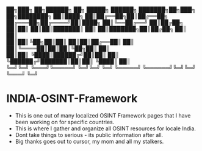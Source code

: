 ██╗███╗   ██╗██████╗ ██╗ █████╗            ██████╗ ███████╗██╗███╗   ██╗████████╗
██║████╗  ██║██╔══██╗██║██╔══██╗    ██╔═══██╗██╔════╝██║████╗  ██║╚══██╔══╝
██║██╔██╗ ██║██║  ██║██║███████║    ██║   ██║███████╗██║██╔██╗ ██║   ██║   
██║██║╚██╗██║██║  ██║██║██╔══██║    ██║   ██║╚════██║██║██║╚██╗██║   ██║   
██║██║ ╚████║██████╔╝██║██║  ██║    ╚██████╔╝███████║██║██║ ╚████║   ██║   
╚═╝╚═╝  ╚═══╝╚═════╝ ╚═╝╚═╝  ╚═╝     ╚═════╝ ╚══════╝╚═╝╚═╝  ╚═══╝   ╚═╝   

# INDIA-OSINT-Framework

- This is one out of many localized OSINT Framework pages that I have been working on for specific countries.
- This is where I gather and organize all OSINT resources for locale India.
- Dont take things to serious - its public information after all. 
- Big thanks goes out to cursor, my mom and all my stalkers. 
